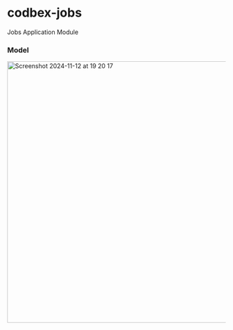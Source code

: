 # codbex-jobs
Jobs Application Module

### Model
<img width="602" alt="Screenshot 2024-11-12 at 19 20 17" src="https://github.com/user-attachments/assets/09f511ed-7aeb-4daf-a8b5-4888da9294b0">
